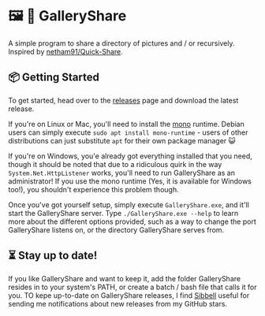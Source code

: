 # :framed_picture: :wave: GalleryShare
A simple program to share a directory of pictures and / or recursively. Inspired by [netham91/Quick-Share](https://github.com/netham91/Quick-Share).

## :package: Getting Started
To get started, head over to the [releases](https://github.com/sbrl/GalleryShare/releases/) page and download the latest release.

If you're on Linux or Mac, you'll need to install the [mono](http://www.mono-project.com/) runtime. Debian users can simply execute `sudo apt install mono-runtime` - users of other distributions can just substitute `apt` for their own package manager :smiley_cat:

If you're on Windows, you'e already got everything installed that you need, though it should be noted that due to a ridiculous quirk in the way `System.Net.HttpListener` works, you'll need to run GalleryShare as an administrator! If you use the mono runtime (Yes, it is available for Windows too!), you shouldn't experience this problem though.

Once you've got yourself setup, simply execute `GalleryShare.exe`, and it'll start the GalleryShare server. Type `./GalleryShare.exe --help` to learn more about the different options provided, such as a way to change the port GalleryShare listens on, or the directory GalleryShare serves from.

## :hourglass_flowing_sand: Stay up to date!
If you like GalleryShare and want to keep it, add the folder GalleryShare resides in to your system's PATH, or create a batch / bash file that calls it for you. TO kepe up-to-date on GalleryShare releases, I find [Sibbell](https://about.sibbell.com/) useful for sending me notifications about new releases from my GitHub stars.
